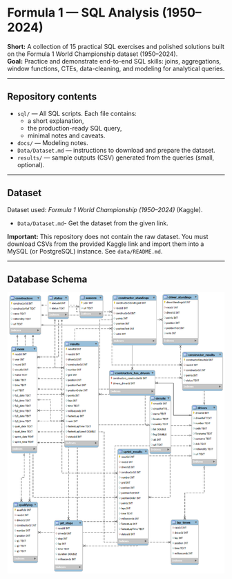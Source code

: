 # Formula 1 — SQL Analysis (1950–2024)

**Short:** A collection of 15 practical SQL exercises and polished solutions built on the Formula 1 World Championship dataset (1950–2024).  
**Goal:** Practice and demonstrate end-to-end SQL skills: joins, aggregations, window functions, CTEs, data-cleaning, and modeling for analytical queries.

---

## Repository contents

- `sql/` — All SQL scripts. Each file contains:
  - a short explanation,
  - the production-ready SQL query,
  - minimal notes and caveats.
- `docs/` — Modeling notes.
- `Data/Dataset.md` — instructions to download and prepare the dataset.
- `results/` — sample outputs (CSV) generated from the queries (small, optional).

---

## Dataset

Dataset used: *Formula 1 World Championship (1950–2024)* (Kaggle).  
- `Data/Dataset.md`- Get the dataset from the given link.

**Important:** This repository does not contain the raw dataset. You must download CSVs from the provided Kaggle link and import them into a MySQL (or PostgreSQL) instance. See `data/README.md`.

---

## Database Schema
![Database Schema](docs/schema_diagram.png)

